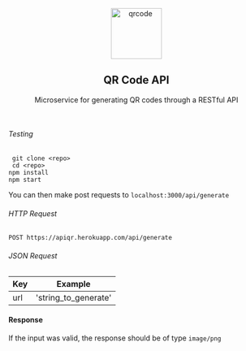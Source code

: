 <p align="center">
  
<a href="https://apiqr.herokuapp.com/api/generate">
    <img src="https://p86.f2.n0.cdn.getcloudapp.com/items/7Ku0BzQ6/qr-code.png?v=55471b14dd702dcbd5a88c48de043b23" alt="qrcode" width=100 height=100>
  </a>
  <h2 align="center">QR Code API</h3>

  <p align="center">
    Microservice for generating QR codes through a RESTful API
    <br>
    
  </p>

</p>

<br>

###### Testing
` git clone <repo>`  
` cd <repo>`  
`npm install`  
`npm start`

You can then make post requests to `localhost:3000/api/generate`

###### HTTP Request

`POST https://apiqr.herokuapp.com/api/generate`

###### JSON Request

Key | Example
--------- | --------
url | 'string_to_generate'

#### Response

If the input was valid, the response should be of type ` image/png `



